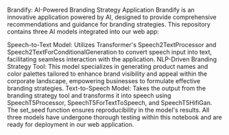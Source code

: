 Brandify: AI-Powered Branding Strategy Application
Brandify is an innovative application powered by AI, designed to provide comprehensive recommendations and guidance for branding strategies. This repository contains three AI models integrated into our web app:

Speech-to-Text Model: Utilizes Transformer's Speech2TextProcessor and Speech2TextForConditionalGeneration to convert speech input into text, facilitating seamless interaction with the application.
NLP-Driven Branding Strategy Tool: This model specializes in generating product names and color palettes tailored to enhance brand visibility and appeal within the corporate landscape, empowering businesses to formulate effective branding strategies.
Text-to-Speech Model: Takes the output from the branding strategy tool and transforms it into speech using SpeechT5Processor, SpeechT5ForTextToSpeech, and SpeechT5HifiGan. The set_seed function ensures reproducibility in the model's results.
All three models have undergone thorough testing within this notebook and are ready for deployment in our web application.

